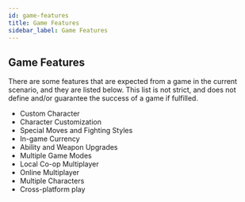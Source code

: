 ```yaml
---
id: game-features
title: Game Features
sidebar_label: Game Features
---
```


## Game Features

There are some features that are expected from a game in the current scenario, and they are listed below. This list is not strict, and does not define and/or guarantee the success of a game if fulfilled.

- Custom Character
- Character Customization
- Special Moves and Fighting Styles
- In-game Currency
- Ability and Weapon Upgrades
- Multiple Game Modes
- Local Co-op Multiplayer
- Online Multiplayer
- Multiple Characters
- Cross-platform play
